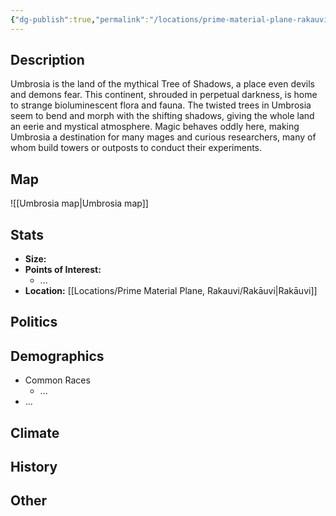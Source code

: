 ```yaml
---
{"dg-publish":true,"permalink":"/locations/prime-material-plane-rakauvi/umbrosia/umbrosia/","tags":["Location","Continent"]}
---
```


## Description
Umbrosia is the land of the mythical Tree of Shadows, a place even devils and demons fear. This continent, shrouded in perpetual darkness, is home to strange bioluminescent flora and fauna. The twisted trees in Umbrosia seem to bend and morph with the shifting shadows, giving the whole land an eerie and mystical atmosphere. Magic behaves oddly here, making Umbrosia a destination for many mages and curious researchers, many of whom build towers or outposts to conduct their experiments. 
## Map
![[Umbrosia map\|Umbrosia map]]
## Stats
- **Size:** 
- **Points of Interest:**
    - ...
- **Location:** [[Locations/Prime Material Plane, Rakauvi/Rakāuvi\|Rakāuvi]]

## Politics

## Demographics
- Common Races
    - ...
- ...

## Climate

## History

## Other 